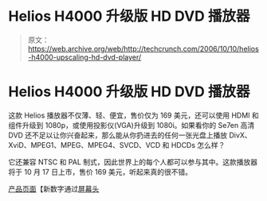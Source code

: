 # Helios H4000 升级版 HD DVD 播放器

> 原文：<https://web.archive.org/web/http://techcrunch.com/2006/10/10/helios-h4000-upscaling-hd-dvd-player/>

# Helios H4000 升级版 HD DVD 播放器

这款 Helios 播放器不仅薄、轻、便宜，售价仅为 169 美元，还可以使用 HDMI 和组件升级到 1080p，或使用投影仪(VGA)升级到 1080i。如果看你的 Se7en 高清 DVD 还不足以让你兴奋起来，那么能从你扔进去的任何一张光盘上播放 DivX、XviD、MPEG1、MPEG、MPEG4、SVCD、VCD 和 HDCDs 怎么样？

它还兼容 NTSC 和 PAL 制式，因此世界上的每个人都可以参与其中。这款播放器将于 10 月 17 日上市，售价 169 美元，听起来真的很不错。

[产品页面](https://web.archive.org/web/20130627212323/http://www.neodigits.com/new/body/products/h4000/h4000.asp)【新数字通过[屏幕头](https://web.archive.org/web/20130627212323/http://www.screenhead.com/reviews/helios-h4000-hd-upscaling-dvd.html)